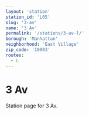 ```yaml
---
layout: 'station'
station_id: 'L05'
slug: '3-av'
name: '3 Av'
permalink: '/stations/3-av-l/'
borough: 'Manhattan'
neighborhood: 'East Village'
zip_code: '10003'
routes:
  - L
---
```

# 3 Av

Station page for 3 Av.

